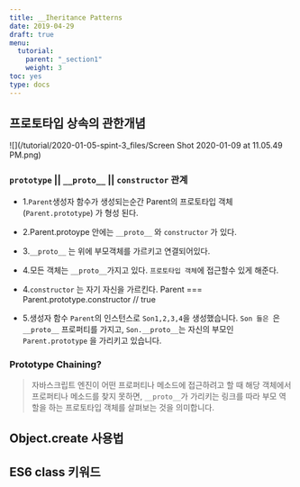 ```yaml
---
title: __Iheritance Patterns
date: 2019-04-29
draft: true
menu:
  tutorial:
    parent: "_section1"
    weight: 3
toc: yes
type: docs
---
```



## 프로토타입 상속의 관한개념
 



![](/tutorial/2020-01-05-spint-3_files/Screen Shot 2020-01-09 at 11.05.49 PM.png)


### `prototype` || `__proto__` || `constructor` 관계


* 1.`Parent`생성자 함수가 생성되는순간 Parent의 프로토타입 객체 (`Parent.prototype`) 가 형성 된다. 

* 2.Parent.protoype 안에는 `__proto__` 와 `constructor` 가 있다. 

* 3.`__proto__` 는 위에 부모객체를 가르키고 연결되어있다. 
* 4.모든 객체는 `__proto__`가지고 있다. `프로토타입 객체`에 접근할수 있게 해준다.  

* 4.`constructor` 는 자기 자신을 가르킨다. Parent === Parent.prototype.constructor // true


* 5.생성자 함수 `Parent`의 인스턴스로 `Son1,2,3,4`을 생성했습니다.  `Son 들은 `은 `__proto__` 프로퍼티를 가지고, `Son.__proto__`는 자신의 부모인 `Parent.prototype` 을 가리키고 있습니다.


###  **Prototype Chaining?** 

> 자바스크립트 엔진이 어떤 프로퍼티나 메소드에 접근하려고 할 때 해당 객체에서 프로퍼티나 메소드를 찾지 못하면, `__proto__`가 가리키는 링크를 따라 부모 역할을 하는 프로토타입 객체를 살펴보는 것을 의미합니다.





## Object.create 사용법







## ES6 class 키워드




